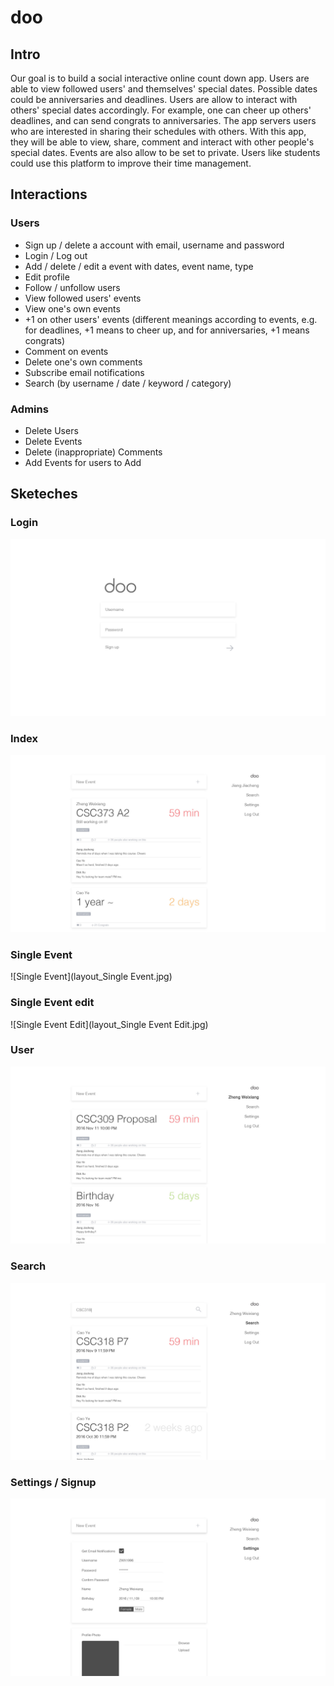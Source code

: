 # doo

## Intro

Our goal is to build a social interactive online count down app. Users are able to view followed users' and themselves' special dates. Possible dates could be anniversaries and deadlines. Users are allow to interact with others' special dates accordingly. For example, one can cheer up others' deadlines, and can send congrats to anniversaries. The app servers users who are interested in sharing their schedules with others. With this app, they will be able to view, share, comment and interact with other people's special dates. Events are also allow to be set to private. Users like students could use this platform to improve their time management.

## Interactions
### Users

- Sign up / delete a account with email, username and password
- Login / Log out
- Add / delete / edit a event with dates, event name, type
- Edit profile
- Follow / unfollow users
- View followed users' events
- View one's own events
- +1 on other users' events (different meanings according to events, e.g. for deadlines, +1 means to cheer up, and for anniversaries, +1 means congrats)
- Comment on events
- Delete one's own comments
- Subscribe email notifications
- Search (by username / date / keyword / category)

### Admins
- Delete Users
- Delete Events
- Delete (inappropriate) Comments
- Add Events for users to Add

## Sketeches
### Login
![Login](layout_login.jpg)
### Index
![Index](layout_Index.jpg)
### Single Event
![Single Event](layout_Single Event.jpg)
### Single Event edit
![Single Event Edit](layout_Single Event Edit.jpg)
### User
![User](layout_User.jpg)
### Search
![Search](layout_Search.jpg)
### Settings / Signup
![Settings](layout_Settings.jpg)
